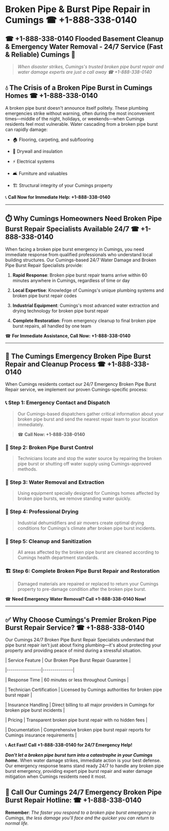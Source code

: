 # Broken Pipe & Burst Pipe Repair in Cumings ☎ +1-888-338-0140  
## ☎ +1-888-338-0140 Flooded Basement Cleanup & Emergency Water Removal - 24/7 Service (Fast & Reliable) Cumings 🚨  

> *When disaster strikes, Cumings's trusted broken pipe burst repair and water damage experts are just a call away ☎ +1-888-338-0140*  

## 💧 The Crisis of a Broken Pipe Burst in Cumings Homes ☎ +1-888-338-0140  

A broken pipe burst doesn't announce itself politely. These plumbing emergencies strike without warning, often during the most inconvenient times—middle of the night, holidays, or weekends—when Cumings residents feel most vulnerable. Water cascading from a broken pipe burst can rapidly damage:  

* 🏠 Flooring, carpeting, and subflooring  
* 🧱 Drywall and insulation  
* ⚡ Electrical systems  
* 🛋️ Furniture and valuables  
* 🏗️ Structural integrity of your Cumings property  

📞 **Call Now for Immediate Help: +1-888-338-0140**  

---  

## ⏱️ Why Cumings Homeowners Need Broken Pipe Burst Repair Specialists Available 24/7 ☎ +1-888-338-0140  

When facing a broken pipe burst emergency in Cumings, you need immediate response from qualified professionals who understand local building structures. Our Cumings-based 24/7 Water Damage and Broken Pipe Burst Repair Specialists provide:  

1. **Rapid Response**: Broken pipe burst repair teams arrive within 60 minutes anywhere in Cumings, regardless of time or day  
2. **Local Expertise**: Knowledge of Cumings's unique plumbing systems and broken pipe burst repair codes  
3. **Industrial Equipment**: Cumings's most advanced water extraction and drying technology for broken pipe burst repair  
4. **Complete Restoration**: From emergency cleanup to final broken pipe burst repairs, all handled by one team  

☎ **For Immediate Assistance, Call Now: +1-888-338-0140**  

---  

## 🔧 The Cumings Emergency Broken Pipe Burst Repair and Cleanup Process ☎ +1-888-338-0140  

When Cumings residents contact our 24/7 Emergency Broken Pipe Burst Repair service, we implement our proven Cumings-specific process:  

### 📞 Step 1: Emergency Contact and Dispatch  
> Our Cumings-based dispatchers gather critical information about your broken pipe burst and send the nearest repair team to your location immediately.  
> ☎ **Call Now: +1-888-338-0140**  

### 🚿 Step 2: Broken Pipe Burst Control  
> Technicians locate and stop the water source by repairing the broken pipe burst or shutting off water supply using Cumings-approved methods.  

### 🌊 Step 3: Water Removal and Extraction  
> Using equipment specially designed for Cumings homes affected by broken pipe bursts, we remove standing water quickly.  

### 💨 Step 4: Professional Drying  
> Industrial dehumidifiers and air movers create optimal drying conditions for Cumings's climate after broken pipe burst incidents.  

### 🧼 Step 5: Cleanup and Sanitization  
> All areas affected by the broken pipe burst are cleaned according to Cumings health department standards.  

### 🏗️ Step 6: Complete Broken Pipe Burst Repair and Restoration  
> Damaged materials are repaired or replaced to return your Cumings property to pre-damage condition after the broken pipe burst.  

☎ **Need Emergency Water Removal? Call +1-888-338-0140 Now!**  

---  

## ✅ Why Choose Cumings's Premier Broken Pipe Burst Repair Service? ☎ +1-888-338-0140  

Our Cumings 24/7 Broken Pipe Burst Repair Specialists understand that pipe burst repair isn't just about fixing plumbing—it's about protecting your property and providing peace of mind during a stressful situation.  

| Service Feature | Our Broken Pipe Burst Repair Guarantee |  
|-----------------|---------------|  
| Response Time | 60 minutes or less throughout Cumings |  
| Technician Certification | Licensed by Cumings authorities for broken pipe burst repair |  
| Insurance Handling | Direct billing to all major providers in Cumings for broken pipe burst incidents |  
| Pricing | Transparent broken pipe burst repair with no hidden fees |  
| Documentation | Comprehensive broken pipe burst repair reports for Cumings insurance requirements |  

📞 **Act Fast! Call +1-888-338-0140 for 24/7 Emergency Help!**  

***Don't let a broken pipe burst turn into a catastrophe in your Cumings home.*** When water damage strikes, immediate action is your best defense. Our emergency response teams stand ready 24/7 to handle any broken pipe burst emergency, providing expert pipe burst repair and water damage mitigation when Cumings residents need it most.  

## 📱 Call Our Cumings 24/7 Emergency Broken Pipe Burst Repair Hotline: ☎ +1-888-338-0140  

**Remember**: *The faster you respond to a broken pipe burst emergency in Cumings, the less damage you'll face and the quicker you can return to normal life.*